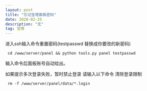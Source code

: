 ```yaml
---
layout: post
title: "忘记宝塔面板密码"
date: 2020-02-25 
description: "无"
tag: 宝塔
---
```


进入ssh输入命令重置密码(testpasswd 替换成你要改的新密码)

```linux
 cd /www/server/panel && python tools.py panel testpasswd
```

输入命令后面板账号自动给出。

如果提示多次登录失败，暂时禁止登录 请输入以下命令 清除登录限制

```linux
 rm -f /www/server/panel/data/*.login
```

